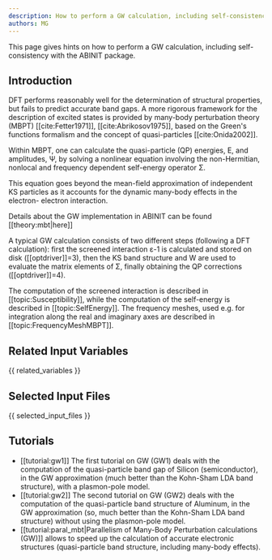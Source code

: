 ```yaml
---
description: How to perform a GW calculation, including self-consistency
authors: MG
---
```

<!--- This is the source file for this topics. Can be edited. -->

This page gives hints on how to perform a GW calculation, including self-consistency with the ABINIT package.

## Introduction

DFT performs reasonably well for the determination of structural properties,
but fails to predict accurate band gaps. A more rigorous framework for the
description of excited states is provided by many-body perturbation theory
(MBPT) [[cite:Fetter1971]], [[cite:Abrikosov1975]], based on the Green's
functions formalism and the concept of quasi-particles [[cite:Onida2002]].

Within MBPT, one can calculate the quasi-particle (QP) energies, E, and
amplitudes, Ψ, by solving a nonlinear equation involving the non-Hermitian,
nonlocal and frequency dependent self-energy operator Σ.

This equation goes beyond the mean-field approximation of independent KS
particles as it accounts for the dynamic many-body effects in the electron-
electron interaction.

Details about the GW implementation in ABINIT can be found [[theory:mbt|here]]

A typical GW calculation consists of two different steps (following a DFT
calculation): first the screened interaction ε-1 is calculated and stored on
disk ([[optdriver]]=3), then the KS band structure and W are used to evaluate
the matrix elements of Σ, finally obtaining the QP corrections
([[optdriver]]=4).

The computation of the screened interaction is described in
[[topic:Susceptibility]], while the computation of the self-energy is
described in [[topic:SelfEnergy]]. The frequency meshes, used e.g. for
integration along the real and imaginary axes are described in
[[topic:FrequencyMeshMBPT]].



## Related Input Variables

{{ related_variables }}

## Selected Input Files

{{ selected_input_files }}

## Tutorials

* [[tutorial:gw1]] The first tutorial on GW (GW1) deals with the computation of the quasi-particle band gap of Silicon (semiconductor), in the GW approximation (much better than the Kohn-Sham LDA band structure), with a plasmon-pole model. 
* [[tutorial:gw2]] The second tutorial on GW (GW2) deals with the computation of the quasi-particle band structure of Aluminum, in the GW approximation (so, much better than the Kohn-Sham LDA band structure) without using the plasmon-pole model. 
* [[tutorial:paral_mbt|Parallelism of Many-Body Perturbation calculations (GW)]] allows to speed up the calculation of accurate electronic structures (quasi-particle band structure, including many-body effects).

